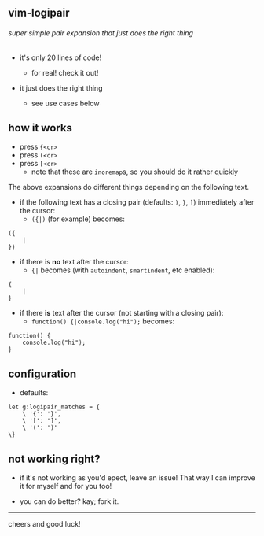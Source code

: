 vim-logipair
------------

###### super simple pair expansion that just does the right thing

* it's only 20 lines of code!
    - for real! check it out!

* it just does the right thing
    - see use cases below

## how it works

* press `{<cr>`
* press `(<cr>`
* press `[<cr>`
    - note that these are `inoremap`s, so you should do it rather quickly

The above expansions do different things depending on the following text.

* if the following text has a closing pair (defaults: `)`, `}`, `]`) immediately after the cursor:
    - `({|)` (for example) becomes:

```
({
    |
})
```

* if there is **no** text after the cursor:
    - `{|` becomes (with `autoindent`, `smartindent`, etc enabled):

```
{
    |
}
```

* if there **is** text after the cursor (not starting with a closing pair):
    - `function() {|console.log("hi");` becomes:

```
function() {
    console.log("hi");
}
```

## configuration

* defaults:

```vim
let g:logipair_matches = {
    \ '{': '}',
    \ '[': ']',
    \ '(': ')'
\}
```

## not working right?

* if it's not working as you'd epect, leave an issue! That way I can improve it for myself and for you too!

* you can do better? kay; fork it.

---

cheers and good luck!
